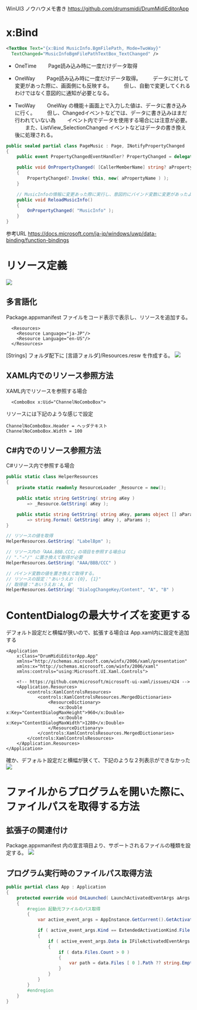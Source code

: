 WinUI3 ノウハウメモ書き
https://github.com/drumsmidi/DrumMidiEditorApp

# x:Bind

```xml
<TextBox Text="{x:Bind MusicInfo.BgmFilePath, Mode=TwoWay}" 
  TextChanged="MusicInfoBgmFilePathTextBox_TextChanged" />
```

- OneTime
　　Page読み込み時に一度だけデータ取得

- OneWay
　　Page読み込み時に一度だけデータ取得。
　　データに対して変更があった際に、画面側にも反映する。
　　但し、自動で変更してくれるわけではなく意図的に通知が必要となる。

- TwoWay
　　OneWay の機能＋画面上で入力した値は、データに書き込みに行く。
　　但し、Changedイベントなどでは、データに書き込みはまだ行われていない為
　　イベント内でデータを使用する場合には注意が必要。
　　また、ListView_SelectionChanged イベントなどはデータの書き換え後に処理される。


```csharp
public sealed partial class PageMusic : Page, INotifyPropertyChanged
{
	public event PropertyChangedEventHandler? PropertyChanged = delegate { };

	public void OnPropertyChanged( [CallerMemberName] string? aPropertyName = null )
	{
		PropertyChanged?.Invoke( this, new( aPropertyName ) );
	}

	// MusicInfoの情報に変更あった際に実行し、意図的にバインド変数に変更があったよと知らせる。
	public void ReloadMusicInfo()
	{
		OnPropertyChanged( "MusicInfo" );
	}
}
```

参考URL
https://docs.microsoft.com/ja-jp/windows/uwp/data-binding/function-bindings


# リソース定義

![](https://storage.googleapis.com/zenn-user-upload/4f7d5d9ee6f2-20250412.png)

## 多言語化

Package.appxmanifest ファイルをコード表示で表示し、リソースを追加する。
```xml:Package.appxmanifest
  <Resources>
    <Resource Language="ja-JP"/>
    <Resource Language="en-US"/>
  </Resources>
```

[Strings] フォルダ配下に [言語フォルダ]/Resources.resw を作成する。
![](https://storage.googleapis.com/zenn-user-upload/2a158b6a9548-20250412.png)

## XAML内でのリソース参照方法

XAML内でリソースを参照する場合
```xml:XAML
  <ComboBox x:Uid="ChannelNoComboBox">
```

リソースには下記のような感じで設定
```:Resources.resw
ChannelNoComboBox.Header = ヘッダテキスト  
ChannelNoComboBox.Width = 100 
```

## C#内でのリソース参照方法

C#リソース内で参照する場合
```csharp
public static class HelperResources
{
    private static readonly ResourceLoader _Resource = new();

    public static string GetString( string aKey )
        => _Resource.GetString( aKey );

    public static string GetString( string aKey, params object [] aParams )
        => string.Format( GetString( aKey ), aParams );
}

// リソースの値を取得
HelperResources.GetString( "LabelBpm" );

// リソース内の「AAA.BBB.CCC」の項目を参照する場合は
// "."⇒"/" に置き換えて取得が必要
HelperResources.GetString( "AAA/BBB/CCC" )

// バインド変数の値を置き換えて取得する。
// リソースの設定："あいうえお：{0}, {1}"
// 取得値："あいうえお：A, B"
HelperResources.GetString( "DialogChangeKey/Content", "A", "B" )
```

# ContentDialogの最大サイズを変更する

デフォルト設定だと横幅が狭いので、拡張する場合は App.xaml内に設定を追加する
```xml:App.xaml
<Application
    x:Class="DrumMidiEditorApp.App"
    xmlns="http://schemas.microsoft.com/winfx/2006/xaml/presentation"
    xmlns:x="http://schemas.microsoft.com/winfx/2006/xaml"
    xmlns:controls="using:Microsoft.UI.Xaml.Controls">

    <!-- https://github.com/microsoft/microsoft-ui-xaml/issues/424 -->
    <Application.Resources>
        <controls:XamlControlsResources>
            <controls:XamlControlsResources.MergedDictionaries>
                <ResourceDictionary>
                    <x:Double x:Key="ContentDialogMaxHeight">960</x:Double>
                    <x:Double x:Key="ContentDialogMaxWidth">1280</x:Double>
                </ResourceDictionary>
            </controls:XamlControlsResources.MergedDictionaries>
        </controls:XamlControlsResources>
    </Application.Resources>
</Application>
```

確か、デフォルト設定だと横幅が狭くて、下記のような２列表示ができなかった
![](https://storage.googleapis.com/zenn-user-upload/803084ba4284-20250412.png)

# ファイルからプログラムを開いた際に、ファイルパスを取得する方法

## 拡張子の関連付け

Package.appxmanifest 内の宣言項目より、サポートされるファイルの種類を設定する。
![](https://storage.googleapis.com/zenn-user-upload/635ce926bb90-20250412.png)

## プログラム実行時のファイルパス取得方法

```csharp:App.xaml.cs
public partial class App : Application
{
    protected override void OnLaunched( LaunchActivatedEventArgs aArgs )
    {
        #region 起動元ファイルのパス取得
        {
            var active_event_args = AppInstance.GetCurrent().GetActivatedEventArgs();

            if ( active_event_args.Kind == ExtendedActivationKind.File )
            {
                if ( active_event_args.Data is IFileActivatedEventArgs data )
                {
                    if ( data.Files.Count > 0 )
                    {
                        var path = data.Files [ 0 ].Path ?? string.Empty;
                    }
                }
            }
        }
        #endregion
    }
}
```
